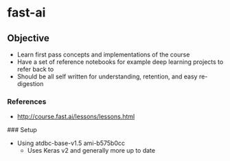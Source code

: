 # fast-ai
## Objective
* Learn first pass concepts and implementations of the course
* Have a set of reference notebooks for example deep learning projects to refer back to 
* Should be all self written for understanding, retention, and easy re-digestion

### References
* http://course.fast.ai/lessons/lessons.html

### Setup
* Using atdbc-base-v1.5 ami-b575b0cc
    * Uses Keras v2 and generally more up to date
